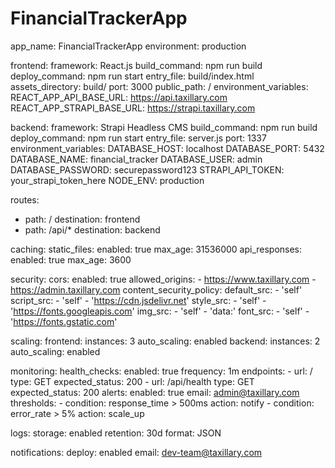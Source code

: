 # FinancialTrackerApp

app_name: FinancialTrackerApp
environment: production

frontend:
  framework: React.js
  build_command: npm run build
  deploy_command: npm run start
  entry_file: build/index.html
  assets_directory: build/
  port: 3000
  public_path: /
  environment_variables:
    REACT_APP_API_BASE_URL: https://api.taxillary.com
    REACT_APP_STRAPI_BASE_URL: https://strapi.taxillary.com

backend:
  framework: Strapi Headless CMS
  build_command: npm run build
  deploy_command: npm run start
  entry_file: server.js
  port: 1337
  environment_variables:
    DATABASE_HOST: localhost
    DATABASE_PORT: 5432
    DATABASE_NAME: financial_tracker
    DATABASE_USER: admin
    DATABASE_PASSWORD: securepassword123
    STRAPI_API_TOKEN: your_strapi_token_here
    NODE_ENV: production

routes:
  - path: /
    destination: frontend
  - path: /api/*
    destination: backend

caching:
  static_files:
    enabled: true
    max_age: 31536000
  api_responses:
    enabled: true
    max_age: 3600

security:
  cors:
    enabled: true
    allowed_origins:
      - https://www.taxillary.com
      - https://admin.taxillary.com
  content_security_policy:
    default_src:
      - 'self'
    script_src:
      - 'self'
      - 'https://cdn.jsdelivr.net'
    style_src:
      - 'self'
      - 'https://fonts.googleapis.com'
    img_src:
      - 'self'
      - 'data:'
    font_src:
      - 'self'
      - 'https://fonts.gstatic.com'

scaling:
  frontend:
    instances: 3
    auto_scaling: enabled
  backend:
    instances: 2
    auto_scaling: enabled

monitoring:
  health_checks:
    enabled: true
    frequency: 1m
    endpoints:
      - url: /
        type: GET
        expected_status: 200
      - url: /api/health
        type: GET
        expected_status: 200
  alerts:
    enabled: true
    email: admin@taxillary.com
    thresholds:
      - condition: response_time > 500ms
        action: notify
      - condition: error_rate > 5%
        action: scale_up

logs:
  storage: enabled
  retention: 30d
  format: JSON

notifications:
  deploy: enabled
  email: dev-team@taxillary.com
